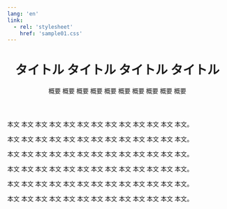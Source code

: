 ```yaml
---
lang: 'en'
link:
  - rel: 'stylesheet'
    href: 'sample01.css'
---
```

<header>

# タイトル タイトル タイトル タイトル #

概要 概要 概要 概要 概要 概要 概要 概要 概要 概要

</header>

本文 本文 本文 本文 本文 本文 本文 本文 本文 本文 本文 本文 本文。

本文 本文 本文 本文 本文 本文 本文 本文 本文 本文 本文 本文 本文。

本文 本文 本文 本文 本文 本文 本文 本文 本文 本文 本文 本文 本文。

本文 本文 本文 本文 本文 本文 本文 本文 本文 本文 本文 本文 本文。

本文 本文 本文 本文 本文 本文 本文 本文 本文 本文 本文 本文 本文。

本文 本文 本文 本文 本文 本文 本文 本文 本文 本文 本文 本文 本文。